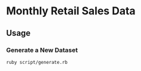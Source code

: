 # Monthly Retail Sales Data

## Usage

### Generate a New Dataset

```sh
ruby script/generate.rb
```
